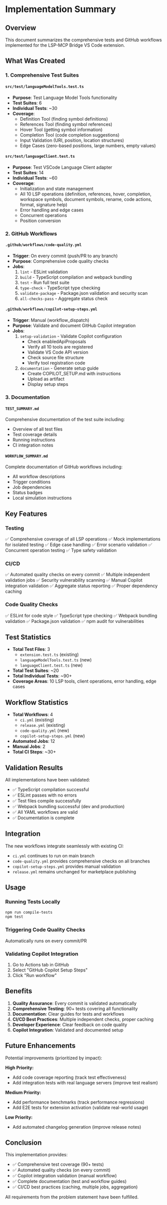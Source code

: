 # Implementation Summary

## Overview
This document summarizes the comprehensive tests and GitHub workflows implemented for the LSP-MCP Bridge VS Code extension.

## What Was Created

### 1. Comprehensive Test Suites

#### `src/test/languageModelTools.test.ts`
- **Purpose**: Test Language Model Tools functionality
- **Test Suites**: 6
- **Individual Tests**: ~30
- **Coverage**:
  - Definition Tool (finding symbol definitions)
  - References Tool (finding symbol references)
  - Hover Tool (getting symbol information)
  - Completion Tool (code completion suggestions)
  - Input Validation (URI, position, location structures)
  - Edge Cases (zero-based positions, large numbers, empty values)

#### `src/test/languageClient.test.ts`
- **Purpose**: Test VSCode Language Client adapter
- **Test Suites**: 14
- **Individual Tests**: ~60
- **Coverage**:
  - Initialization and state management
  - All 10 LSP operations (definition, references, hover, completion, workspace symbols, document symbols, rename, code actions, format, signature help)
  - Error handling and edge cases
  - Concurrent operations
  - Position conversion

### 2. GitHub Workflows

#### `.github/workflows/code-quality.yml`
- **Trigger**: On every commit (push/PR to any branch)
- **Purpose**: Comprehensive code quality checks
- **Jobs**:
  1. `lint` - ESLint validation
  2. `build` - TypeScript compilation and webpack bundling
  3. `test` - Run full test suite
  4. `type-check` - TypeScript type checking
  5. `validate-package` - Package.json validation and security scan
  6. `all-checks-pass` - Aggregate status check

#### `.github/workflows/copilot-setup-steps.yml`
- **Trigger**: Manual (workflow_dispatch)
- **Purpose**: Validate and document GitHub Copilot integration
- **Jobs**:
  1. `setup-validation` - Validate Copilot configuration
     - Check enabledApiProposals
     - Verify all 10 tools are registered
     - Validate VS Code API version
     - Check source file structure
     - Verify tool registration code
  2. `documentation` - Generate setup guide
     - Create COPILOT_SETUP.md with instructions
     - Upload as artifact
     - Display setup steps

### 3. Documentation

#### `TEST_SUMMARY.md`
Comprehensive documentation of the test suite including:
- Overview of all test files
- Test coverage details
- Running instructions
- CI integration notes

#### `WORKFLOW_SUMMARY.md`
Complete documentation of GitHub workflows including:
- All workflow descriptions
- Trigger conditions
- Job dependencies
- Status badges
- Local simulation instructions

## Key Features

### Testing
✅ Comprehensive coverage of all LSP operations
✅ Mock implementations for isolated testing
✅ Edge case handling
✅ Error scenario validation
✅ Concurrent operation testing
✅ Type safety validation

### CI/CD
✅ Automated quality checks on every commit
✅ Multiple independent validation jobs
✅ Security vulnerability scanning
✅ Manual Copilot integration validation
✅ Aggregate status reporting
✅ Proper dependency caching

### Code Quality Checks
✅ ESLint for code style
✅ TypeScript type checking
✅ Webpack bundling validation
✅ Package.json validation
✅ npm audit for vulnerabilities

## Test Statistics

- **Total Test Files**: 3
  - `extension.test.ts` (existing)
  - `languageModelTools.test.ts` (new)
  - `languageClient.test.ts` (new)
- **Total Test Suites**: ~20
- **Total Individual Tests**: ~90+
- **Coverage Areas**: 10 LSP tools, client operations, error handling, edge cases

## Workflow Statistics

- **Total Workflows**: 4
  - `ci.yml` (existing)
  - `release.yml` (existing)
  - `code-quality.yml` (new)
  - `copilot-setup-steps.yml` (new)
- **Automated Jobs**: 12
- **Manual Jobs**: 2
- **Total CI Steps**: ~30+

## Validation Results

All implementations have been validated:
- ✅ TypeScript compilation successful
- ✅ ESLint passes with no errors
- ✅ Test files compile successfully
- ✅ Webpack bundling successful (dev and production)
- ✅ All YAML workflows are valid
- ✅ Documentation is complete

## Integration

The new workflows integrate seamlessly with existing CI:
- `ci.yml` continues to run on main branch
- `code-quality.yml` provides comprehensive checks on all branches
- `copilot-setup-steps.yml` provides manual validation
- `release.yml` remains unchanged for marketplace publishing

## Usage

### Running Tests Locally
```bash
npm run compile-tests
npm test
```

### Triggering Code Quality Checks
Automatically runs on every commit/PR

### Validating Copilot Integration
1. Go to Actions tab in GitHub
2. Select "GitHub Copilot Setup Steps"
3. Click "Run workflow"

## Benefits

1. **Quality Assurance**: Every commit is validated automatically
2. **Comprehensive Testing**: 90+ tests covering all functionality
3. **Documentation**: Clear guides for tests and workflows
4. **CI/CD Best Practices**: Multiple independent checks, proper caching
5. **Developer Experience**: Clear feedback on code quality
6. **Copilot Integration**: Validated and documented setup

## Future Enhancements

Potential improvements (prioritized by impact):

**High Priority:**
- Add code coverage reporting (track test effectiveness)
- Add integration tests with real language servers (improve test realism)

**Medium Priority:**
- Add performance benchmarks (track performance regressions)
- Add E2E tests for extension activation (validate real-world usage)

**Low Priority:**
- Add automated changelog generation (improve release notes)

## Conclusion

This implementation provides:
- ✅ Comprehensive test coverage (90+ tests)
- ✅ Automated quality checks (on every commit)
- ✅ Copilot integration validation (manual workflow)
- ✅ Complete documentation (test and workflow guides)
- ✅ CI/CD best practices (caching, multiple jobs, aggregation)

All requirements from the problem statement have been fulfilled.

